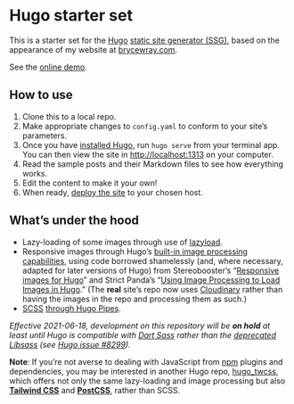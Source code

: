 # Hugo starter set

This is a starter set for the [Hugo](https://gohugo.io) [static site generator (SSG)](https://staticgen.com), based on the appearance of my website at [brycewray.com](https://www.brycewray.com).

See the [online demo](https://hugo-solo.vercel.app/).

## How to use

1. Clone this to a local repo.
2. Make appropriate changes to `config.yaml` to conform to your site’s parameters.
3. Once you have [installed Hugo](https://gohugo.io/getting-started/installing/), run `hugo serve` from your terminal app. You can then view the site in [http://localhost:1313](http://localhost:1313) on your computer.
4. Read the sample posts and their Markdown files to see how everything works.
5. Edit the content to make it your own!
6. When ready, [deploy the site](https://gohugo.io/hosting-and-deployment/) to your chosen host.

## What’s under the hood

- Lazy-loading of some images through use of [lazyload](https://github.com/verlok/vanilla-lazyload).
- Responsive images through Hugo’s [built-in image processing capabilities](https://gohugo.io/content-management/image-processing/), using code borrowed shamelessly (and, where necessary, adapted for later versions of Hugo) from Stereobooster’s “[Responsive images for Hugo](https://dev.to/stereobooster/responsive-images-for-hugo-dn9)” and Strict Panda’s “[Using Image Processing to Load Images in Hugo](https://blog.strict-panda.com/post/image-processing-media-queries/).” (The **real** site’s repo now uses [Cloudinary](https://cloudinary.com) rather than having the images in the repo and processing them as such.)
- [SCSS](https://sass-lang.com/) [through Hugo Pipes](https://gohugo.io/hugo-pipes/scss-sass/).

*Effective 2021-06-18, development on this repository will be* ***on hold*** *at least until Hugo is compatible with [Dart Sass](https://sass-lang.com/dart-sass) rather than the [deprecated Libsass](https://sass-lang.com/blog/libsass-is-deprecated) (see [Hugo issue #8299](https://github.com/gohugoio/hugo/issues/8299)).*

**Note**: If you’re not averse to dealing with JavaScript from [npm](https://npmjs.org) plugins and dependencies, you may be interested in another Hugo repo, [hugo_twcss](https://github.com/brycewray/hugo_twcss), which offers not only the same lazy-loading and image processing but also **[Tailwind CSS](https://tailwindcss.com)** and **[PostCSS](https://postcss.org)**, rather than SCSS.